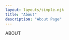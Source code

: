 ```yaml
---
layout: layouts/simple.njk
title: "About"
description: "About Page"
---
```

ABOUT
<!-- <a href="/">Home</a> -->